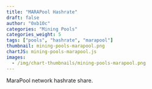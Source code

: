 ```yaml
---
title: "MARAPool Hashrate"
draft: false
author: "0xb10c"
categories: "Mining Pools"
categories_weight: 5
tags: ["pools", "hashrate", "marapool"]
thumbnail: mining-pools-marapool.png
chartJS: mining-pools-marapool.js
images:
  - /img/chart-thumbnails/mining-pools-marapool.png
---
```


MaraPool network hashrate share.
<!--more-->
